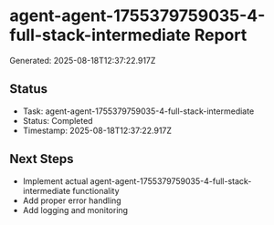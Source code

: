 # agent-agent-1755379759035-4-full-stack-intermediate Report

Generated: 2025-08-18T12:37:22.917Z

## Status
- Task: agent-agent-1755379759035-4-full-stack-intermediate
- Status: Completed
- Timestamp: 2025-08-18T12:37:22.917Z

## Next Steps
- Implement actual agent-agent-1755379759035-4-full-stack-intermediate functionality
- Add proper error handling
- Add logging and monitoring
